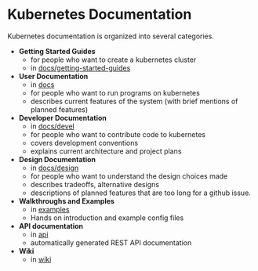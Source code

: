 # Kubernetes Documentation

Kubernetes documentation is organized into several categories.

  - **Getting Started Guides**
    - for people who want to create a kubernetes cluster
    - in [docs/getting-started-guides](./getting-started-guides)
  - **User Documentation**
    - in [docs](./overview.md)
    - for people who want to run programs on kubernetes
    - describes current features of the system (with brief mentions of planned features)
  - **Developer Documentation**
    - in [docs/devel](./devel)
    - for people who want to contribute code to kubernetes
    - covers development conventions
    - explains current architecture and project plans
  - **Design Documentation**
    - in [docs/design](./design)
    - for people who want to understand the design choices made
    - describes tradeoffs, alternative designs
    - descriptions of planned features that are too long for a github issue.
  - **Walkthroughs and Examples**
    - in [examples](../examples)
    - Hands on introduction and example config files
  - **API documentation**
    - in [api](../api)
    - automatically generated REST API documentation
  - **Wiki**
    - in [wiki](https://github.com/GoogleCloudPlatform/kubernetes/wiki)
